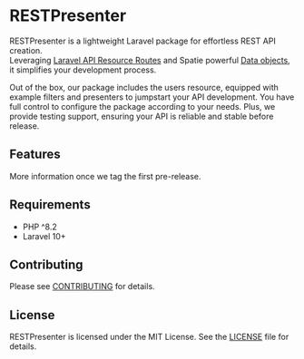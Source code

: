 # RESTPresenter

RESTPresenter is a lightweight Laravel package for effortless REST API creation.\
Leveraging [Laravel API Resource Routes](https://laravel.com/docs/11.x/controllers#api-resource-routes) and Spatie powerful [Data objects](https://spatie.be/docs/laravel-data/v4/introduction), it simplifies your development process.

Out of the box, our package includes the users resource, equipped with example filters and presenters to jumpstart your API development. You have full control to configure the package according to your needs. Plus, we provide testing support, ensuring your API is reliable and stable before release.

## Features

More information once we tag the first pre-release.

## Requirements

- PHP ^8.2
- Laravel 10+

## Contributing

Please see [CONTRIBUTING](CONTRIBUTING) for details.

## License

RESTPresenter is licensed under the MIT License. See the [LICENSE](LICENSE) file for details.
